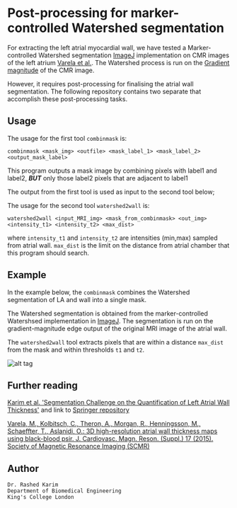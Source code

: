 # Post-processing for marker-controlled Watershed segmentation
For extracting the left atrial myocardial wall, we have tested a Marker-controlled Watershed segmentation [ImageJ](https://imagej.nih.gov/ij/) implementation on CMR images of the left atrium [Varela et al.](https://www.ncbi.nlm.nih.gov/pmc/articles/PMC4328285). The Watershed process is run on the [Gradient magnitude](https://en.wikipedia.org/wiki/Image_gradient) of the CMR image. 

However, it requires post-processing for finalising the atrial wall segmentation. The following repository contains two separate that accomplish these post-processing tasks. 

## Usage 
The usage for the first tool ```combinmask``` is:
```
combinmask <mask_img> <outfile> <mask_label_1> <mask_label_2> <output_mask_label>
```
This program outputs a mask image by combining pixels with label1 and label2, ***BUT*** only those label2 pixels that are adjacent to label1

The output from the first tool is used as input to the second tool below; 

The usage for the second tool ```watershed2wall``` is:
```
watershed2wall <input_MRI_img> <mask_from_combinmask> <out_img> <intensity_t1> <intensity_t2> <max_dist>
```
where ```intensity_t1``` and ```intensity_t2``` are intensities (min,max) sampled from atrial wall. ```max_dist``` is the limit on the  distance from atrial chamber that this program should search. 


## Example 

In the example below, the ```combinmask``` combines the Watershed segmentation of LA and wall into a single mask. 

The Watershed segmentation is obtained from the marker-controlled Watershsed implementation in [ImageJ](https://imagej.nih.gov/ij/). The segmentation is run on the gradient-magnitude edge output of the original MRI image of the atrial wall. 

The ```watershed2wall``` tool extracts pixels that are within a distance ```max_dist``` from the mask and within thresholds ```t1``` and ```t2```. 

![alt tag](https://s3.postimg.org/qhe2rr1nn/Capture.png)

## Further reading
[Karim et al. 'Segmentation Challenge on the Quantification of Left Atrial Wall Thickness'](http://www.doc.ic.ac.uk/~rkarim/files/stacom_2016.pdf) and link to [Springer repository](https://link.springer.com/chapter/10.1007%2F978-3-319-52718-5_21)

[Varela, M., Kolbitsch, C., Theron, A., Morgan, R., Henningsson, M., Schaeffter, T., Aslanidi, O.: 3D high-resolution atrial wall thickness maps using black-blood psir. J. Cardiovasc. Magn. Reson. (Suppl.) 17 (2015). Society of Magnetic Resonance Imaging (SCMR)](https://www.ncbi.nlm.nih.gov/pmc/articles/PMC4328285/)

## Author 
```
Dr. Rashed Karim 
Department of Biomedical Engineering 
King's College London 
```

